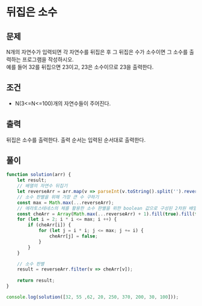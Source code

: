 # 뒤집은 소수

## 문제
N개의 자연수가 입력되면 각 자연수를 뒤집은 후 그 뒤집은 수가 소수이면 그 소수를 출력하는 프로그램을 작성하시오.<br>
예를 들어 32를 뒤집으면 23이고, 23은 소수이므로 23을 출력한다.

## 조건
- N(3<=N<=100)개의 자연수들이 주어진다.

## 출력
뒤집은 소수를 출력한다. 출력 순서는 입력된 순서대로 출력한다.

## 풀이

```js
function solution(arr) {
    let result;
    // 배열의 자연수 뒤집기
    let reverseArr = arr.map(v => parseInt(v.toString().split('').reverse().join('')), 10);
    // 소수 판별을 위해 가장 큰 수 구하기
    const max = Math.max(...reverseArr);
    // 에라토스테네스의 체를 활용한 소수 판별을 위한 boolean 값으로 구성된 2차원 배열 생성
    const cheArr = Array(Math.max(...reverseArr) + 1).fill(true).fill(false, 0, 2);
    for (let i = 2; i * i <= max; i ++) {
        if (cheArr[i]) {
            for (let j = i * i; j <= max; j += i) {
                cheArr[j] = false;
            }
        }
    }

    // 소수 판별
    result = reverseArr.filter(v => cheArr[v]);
    
    return result;
}

console.log(solution([32, 55 ,62, 20, 250, 370, 200, 30, 100]));
```